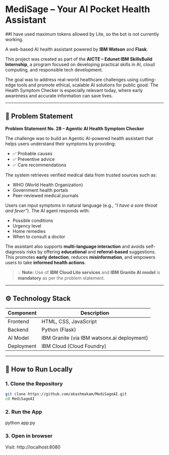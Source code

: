 # MediSage – Your AI Pocket Health Assistant

##I have used maximum tokens allowed by Lite, so the bot is not currently working.

A web-based AI health assistant powered by **IBM Watson** and **Flask**.

This project was created as part of the **AICTE – Edunet IBM SkillsBuild Internship**, a program focused on developing practical skills in AI, cloud computing, and responsible tech development.

The goal was to address real-world healthcare challenges using cutting-edge tools and promote ethical, scalable AI solutions for public good. The Health Symptom Checker is especially relevant today, where early awareness and accurate information can save lives.

---

## 🧠 Problem Statement

**Problem Statement No. 28 – Agentic AI Health Symptom Checker**

The challenge was to build an Agentic AI-powered health assistant that helps users understand their symptoms by providing:

- ✅ Probable causes  
- ✅ Preventive advice  
- ✅ Care recommendations  

The system retrieves verified medical data from trusted sources such as:

- WHO (World Health Organization)  
- Government health portals  
- Peer-reviewed medical journals  

Users can input symptoms in natural language (e.g., _“I have a sore throat and fever”_). The AI agent responds with:

- Possible conditions  
- Urgency level  
- Home remedies  
- When to consult a doctor  

The assistant also supports **multi-language interaction** and avoids self-diagnosis risks by offering **educational** and **referral-based** suggestions.  
This promotes **early detection**, reduces **misinformation**, and empowers users to take **informed health actions**.

> 💡 **Note:** Use of **IBM Cloud Lite services** and **IBM Granite AI model** is **mandatory** as per the problem statement.

---

## ⚙️ Technology Stack

| Component      | Description                                      |
|----------------|--------------------------------------------------|
| Frontend       | HTML, CSS, JavaScript                            |
| Backend        | Python (Flask)                                   |
| AI Model       | IBM Granite (via IBM watsonx.ai deployment)      |
| Deployment     | IBM Cloud (Cloud Foundry)                        |

---

## 🚀 How to Run Locally

### 1. Clone the Repository

```bash
git clone https://github.com/akashmakam/MediSageAI.git
cd MediSageAI
```

### 2. Run the App
python app.py

### 3. Open in browser
Visit: http://localhost:8080


